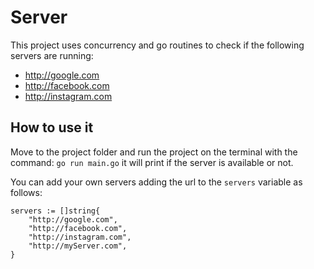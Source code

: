 # Server

This project uses concurrency and go routines to check if the following servers are running:

- http://google.com
- http://facebook.com
- http://instagram.com

## How to use it

Move to the project folder and run the project on the terminal with the command: `go run main.go` it will print if the server is available or not. 

You can add your own servers adding the url to the `servers` variable as follows:

    servers := []string{
        "http://google.com",
        "http://facebook.com",
        "http://instagram.com",
        "http://myServer.com",
    }
